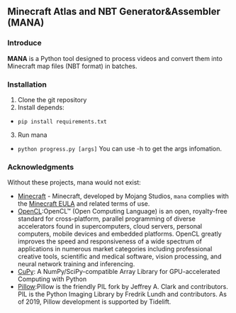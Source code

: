 ## Minecraft Atlas and NBT Generator&Assembler (MANA) 
### Introduce
**MANA** is a Python tool designed to process videos and convert them into Minecraft map files (NBT format) in batches.
### Installation
1. Clone the git repository
2. Install depends:
- `pip install requirements.txt`
3. Run mana
- `python progress.py [args]`
You can use -h to get the args infomation.
### Acknowledgments
Without these projects, mana would not exist:
- [Minecraft](https://www.minecraft.net) - Minecraft, developed by Mojang Studios, `mana` complies with the [Minecraft EULA](https://www.minecraft.net/en-us/eula) and related terms of use.
- [OpenCL](https://www.khronos.org/opencl/):OpenCL™ (Open Computing Language) is an open, royalty-free standard for cross-platform, parallel programming of diverse accelerators found in supercomputers, cloud servers, personal computers, mobile devices and embedded platforms. OpenCL greatly improves the speed and responsiveness of a wide spectrum of applications in numerous market categories including professional creative tools, scientific and medical software, vision processing, and neural network training and inferencing.
- [CuPy](https://cupy.dev/): A NumPy/SciPy-compatible Array Library for GPU-accelerated Computing with Python
- [Pillow](https://github.com/python-pillow/Pillow):Pillow is the friendly PIL fork by Jeffrey A. Clark and contributors. PIL is the Python Imaging Library by Fredrik Lundh and contributors. As of 2019, Pillow development is supported by Tidelift.
